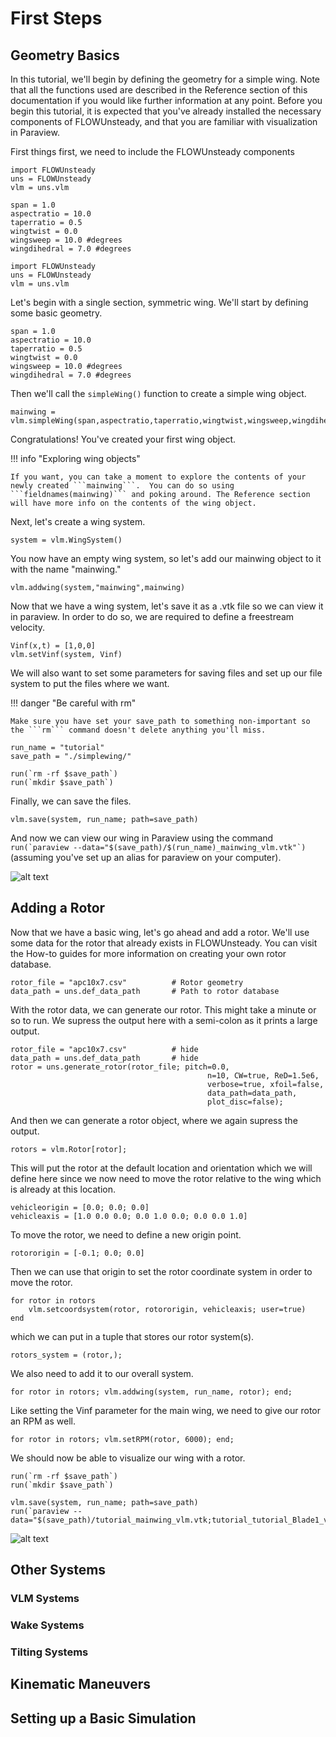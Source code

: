 # First Steps

## Geometry Basics

In this tutorial, we'll begin by defining the geometry for a simple wing.  Note that all the functions used are described in the Reference section of this documentation if you would like further information at any point.  Before you begin this tutorial, it is expected that you've already installed the necessary components of FLOWUnsteady, and that you are familiar with visualization in Paraview.

First things first, we need to include the FLOWUnsteady components
```@setup tut
import FLOWUnsteady
uns = FLOWUnsteady
vlm = uns.vlm

span = 1.0
aspectratio = 10.0
taperratio = 0.5
wingtwist = 0.0
wingsweep = 10.0 #degrees
wingdihedral = 7.0 #degrees
```

```
import FLOWUnsteady
uns = FLOWUnsteady
vlm = uns.vlm
```

Let's begin with a single section, symmetric wing.  We'll start by defining some basic geometry.

```
span = 1.0
aspectratio = 10.0
taperratio = 0.5
wingtwist = 0.0
wingsweep = 10.0 #degrees
wingdihedral = 7.0 #degrees
```

Then we'll call the ```simpleWing()``` function to create a simple wing object.

```@example tut
mainwing = vlm.simpleWing(span,aspectratio,taperratio,wingtwist,wingsweep,wingdihedral)
```

Congratulations! You've created your first wing object.

!!! info "Exploring wing objects"

    If you want, you can take a moment to explore the contents of your newly created ```mainwing```.  You can do so using ```fieldnames(mainwing)``` and poking around. The Reference section will have more info on the contents of the wing object.

Next, let's create a wing system.

```@example tut
system = vlm.WingSystem()
```

You now have an empty wing system, so let's add our mainwing object to it with the name "mainwing."

```@example tut
vlm.addwing(system,"mainwing",mainwing)
```

Now that we have a wing system, let's save it as a .vtk file so we can view it in paraview.  In order to do so, we are required to define a freestream velocity.

```@example tut
Vinf(x,t) = [1,0,0]
vlm.setVinf(system, Vinf)
```

We will also want to set some parameters for saving files and set up our file system to put the files where we want.

!!! danger "Be careful with rm"

    Make sure you have set your save_path to something non-important so the ```rm``` command doesn't delete anything you'll miss.

```@example tut
run_name = "tutorial"
save_path = "./simplewing/"

run(`rm -rf $save_path`)
run(`mkdir $save_path`)
```

Finally, we can save the files.

```
vlm.save(system, run_name; path=save_path)
```

And now we can view our wing in Paraview using the command ```run(`paraview --data="$(save_path)/$(run_name)_mainwing_vlm.vtk"`)``` (assuming you've set up an alias for paraview on your computer).

![alt text](https://media.githubusercontent.com/media/byuflowlab/FLOWUnsteady/master/docs/src/assets/tutorialfigs/geometry-basics.gif)

## Adding a Rotor

Now that we have a basic wing, let's go ahead and add a rotor.  We'll use some data for the rotor that already exists in FLOWUnsteady.  You can visit the How-to guides for more information on creating your own rotor database.

```
rotor_file = "apc10x7.csv"          # Rotor geometry
data_path = uns.def_data_path       # Path to rotor database
```

With the rotor data, we can generate our rotor. This might take a minute or so to run. We supress the output here with a semi-colon as it prints a large output.

```@example tut
rotor_file = "apc10x7.csv"          # hide
data_path = uns.def_data_path       # hide
rotor = uns.generate_rotor(rotor_file; pitch=0.0,
                                            n=10, CW=true, ReD=1.5e6,
                                            verbose=true, xfoil=false,
                                            data_path=data_path,
                                            plot_disc=false);
```

And then we can generate a rotor object, where we again supress the output.

```@example tut
rotors = vlm.Rotor[rotor];
```

This will put the rotor at the default location and orientation which we will define here since we now need to move the rotor relative to the wing which is already at this location.

```@example tut
vehicleorigin = [0.0; 0.0; 0.0]
vehicleaxis = [1.0 0.0 0.0; 0.0 1.0 0.0; 0.0 0.0 1.0]
```

To move the rotor, we need to define a new origin point.

```@example tut
rotororigin = [-0.1; 0.0; 0.0]
```

Then we can use that origin to set the rotor coordinate system in order to move the rotor.

```@example tut
for rotor in rotors
    vlm.setcoordsystem(rotor, rotororigin, vehicleaxis; user=true)
end
```

which we can put in a tuple that stores our rotor system(s).

```@example tut
rotors_system = (rotor,);
```

We also need to add it to our overall system.

```@example tut
for rotor in rotors; vlm.addwing(system, run_name, rotor); end;
```

Like setting the Vinf parameter for the main wing, we need to give our rotor an RPM as well.

```@example tut
for rotor in rotors; vlm.setRPM(rotor, 6000); end;
```

We should now be able to visualize our wing with a rotor.

```
run(`rm -rf $save_path`)
run(`mkdir $save_path`)

vlm.save(system, run_name; path=save_path)
run(`paraview --data="$(save_path)/tutorial_mainwing_vlm.vtk;tutorial_tutorial_Blade1_vlm.vtk;tutorial_tutorial_Blade2_vlm.vtk;tutorial_tutorial_Blade1_loft.vtk;tutorial_tutorial_Blade2_loft.vtk;"`)
```

![alt text](https://media.githubusercontent.com/media/byuflowlab/FLOWUnsteady/master/docs/src/assets/tutorialfigs/add-rotor.gif)


## Other Systems


### VLM Systems

### Wake Systems

### Tilting Systems


## Kinematic Maneuvers


## Setting up a Basic Simulation